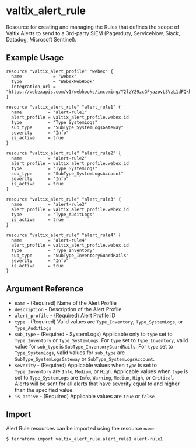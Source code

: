# valtix_alert_rule
Resource for creating and managing the Rules that defines the scope of Valtix Alerts to send to a 3rd-party SIEM (Pagerduty, ServiceNow, Slack, Datadog, Microsoft Sentinel).

## Example Usage
```hcl
resource "valtix_alert_profile" "webex" {
  name            = "webex"
  type            = "WebexWebHook"
  integration_url = "https://webexapis.com/v1/webhooks/incoming/Y2lzY29zcGFyazovL3VzL1dFQkhPT0svYjc5NTQ0NzMtMWQ2ZC00Y2I0LTk1ZWMtYzFlNTA0NGZlNTE2"
}
```

```hcl
resource "valtix_alert_rule" "alert_rule1" {
  name          = "alert-rule1"
  alert_profile = valtix_alert_profile.webex.id
  type          = "Type_SystemLogs"
  sub_type      = "SubType_SystemLogsGateway"
  severity      = "Info"
  is_active     = true
}
```

```hcl
resource "valtix_alert_rule" "alert_rule2" {
  name          = "alert-rule2"
  alert_profile = valtix_alert_profile.webex.id
  type          = "Type_SystemLogs"
  sub_type      = "SubType_SystemLogsAccount"
  severity      = "Info"
  is_active     = true
}
```

```hcl
resource "valtix_alert_rule" "alert_rule3" {
  name          = "alert-rule3"
  alert_profile = valtix_alert_profile.webex.id
  type          = "Type_AuditLogs"
  is_active     = true
}
```

```hcl
resource "valtix_alert_rule" "alert_rule4" {
  name          = "alert-rule4"
  alert_profile = valtix_alert_profile.webex.id
  type          = "Type_Inventory"
  sub_type      = "SubType_InventoryGuardRails"
  severity      = "Info"
  is_active     = true
}
```

## Argument Reference
* `name` - (Required) Name of the Alert Profile
* `description` - Description of the Alert Profile
* `alert_profile` - (Required) Alert Profile ID
* `type` - (Required) Valid values are `Type_Inventory`, `Type_SystemLogs`, or `Type_AuditLogs`
* `sub_type` - (Required - SystemLogs) Applicable only to `type` set to `Type_Inventory` or `Type_SystemLogs`.  For `type` set to `Type_Inventory`, valid value for `sub_type` is `SubType_InventoryGuardRails`.  For `type` set to `Type_SystemLogs`, valid values for `sub_type` are `SubType_SystemLogsGateway` or `SubType_SystemLogsAccount`.
* `severity` - (Required)  Applicable values when `type` is set to `Type_Inventory` are `Info`, `Medium`, or `High`.  Applicable values when `type` is set to `Type_SystemLogs` are `Info`, `Warning`, `Medium`, `High`, or `Critical`.  Alerts will be sent for all alerts that have severity equal to and higher than the specified value.
* `is_active` - (Required) Applicable values are `true` or `false`

## Import
Alert Rule resources can be imported using the resource `name`:

```hcl
$ terraform import valtix_alert_rule.alert_rule1 alert-rule1
```